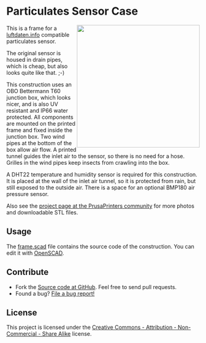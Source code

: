 # Particulates Sensor Case

<img style="float:right;width:320px" src="./img/rendering.png">

This is a frame for a [luftdaten.info](https://luftdaten.info) compatible particulates sensor.

The original sensor is housed in drain pipes, which is cheap, but also looks quite like that. ;-)

This construction uses an OBO Bettermann T60 junction box, which looks nicer, and is also UV resistant and IP66 water protected. All components are mounted on the printed frame and fixed inside the junction box. Two wind pipes at the bottom of the box allow air flow. A printed tunnel guides the inlet air to the sensor, so there is no need for a hose. Grilles in the wind pipes keep insects from crawling into the box.

A DHT22 temperature and humidity sensor is required for this construction. It is placed at the wall of the inlet air tunnel, so it is protected from rain, but still exposed to the outside air. There is a space for an optional BMP180 air pressure sensor.

Also see the [project page at the PrusaPrinters community](https://www.prusaprinters.org/prints/79784-particulates-sensor-case) for more photos and downloadable STL files.

## Usage

The [frame.scad](./frame.scad) file contains the source code of the construction. You can edit it with [OpenSCAD](http://www.openscad.org/).

## Contribute

* Fork the [Source code at GitHub](https://github.com/shred/dustycase). Feel free to send pull requests.
* Found a bug? [File a bug report!](https://github.com/shred/dustycase/issues)

## License

This project is licensed under the [Creative Commons - Attribution - Non-Commercial - Share Alike](http://creativecommons.org/licenses/by-nc-sa/3.0/) license.
